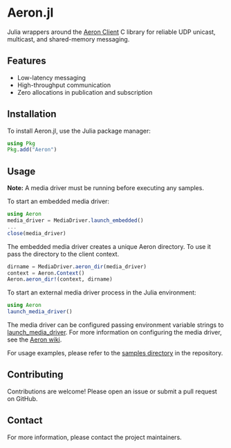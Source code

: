 # Aeron.jl

Julia wrappers around the [Aeron Client](https://github.com/aeron-io/aeron) C library for reliable UDP unicast, multicast, and shared-memory messaging.

## Features

- Low-latency messaging
- High-throughput communication
- Zero allocations in publication and subscription

## Installation

To install Aeron.jl, use the Julia package manager:

```julia
using Pkg
Pkg.add("Aeron")
```

## Usage

**Note:** A media driver must be running before executing any samples.

To start an embedded media driver:
```julia
using Aeron
media_driver = MediaDriver.launch_embedded()
...
close(media_driver)
```

The embedded media driver creates a unique Aeron directory. To use it pass the directory to the client context.
```julia
dirname = MediaDriver.aeron_dir(media_driver)
context = Aeron.Context()
Aeron.aeron_dir!(context, dirname)
```

To start an external media driver process in the Julia environment:

```julia
using Aeron
launch_media_driver()
```
The media driver can be configured passing environment variable strings to [launch_media_driver](src/Aeron.jl#L20). 
For more information on configuring the media driver, see the [Aeron wiki](https://github.com/aeron-io/aeron/wiki/Configuration-Options).

For usage examples, please refer to the [samples directory](samples) in the repository.

## Contributing

Contributions are welcome! Please open an issue or submit a pull request on GitHub.

## Contact

For more information, please contact the project maintainers.
